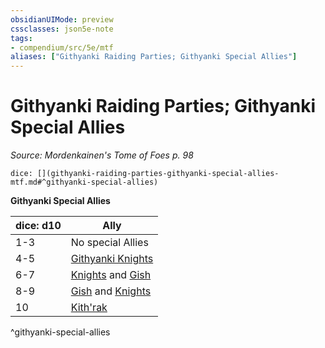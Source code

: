 ```yaml
---
obsidianUIMode: preview
cssclasses: json5e-note
tags:
- compendium/src/5e/mtf
aliases: ["Githyanki Raiding Parties; Githyanki Special Allies"]
---
```

# Githyanki Raiding Parties; Githyanki Special Allies
*Source: Mordenkainen's Tome of Foes p. 98* 

`dice: [](githyanki-raiding-parties-githyanki-special-allies-mtf.md#^githyanki-special-allies)`

**Githyanki Special Allies**

| dice: d10 | Ally |
|-----------|------|
| 1-3 | No special Allies |
| 4-5 | [Githyanki Knights](/3-Mechanics/CLI/bestiary/humanoid/githyanki-knight.md) |
| 6-7 | [Knights](/3-Mechanics/CLI/bestiary/humanoid/githyanki-knight.md) and [Gish](/3-Mechanics/CLI/bestiary/humanoid/githyanki-gish-mpmm.md) |
| 8-9 | [Gish](/3-Mechanics/CLI/bestiary/humanoid/githyanki-gish-mpmm.md) and [Knights](/3-Mechanics/CLI/bestiary/humanoid/githyanki-knight.md) |
| 10 | [Kith'rak](/3-Mechanics/CLI/bestiary/humanoid/githyanki-kithrak-mpmm.md) |
^githyanki-special-allies